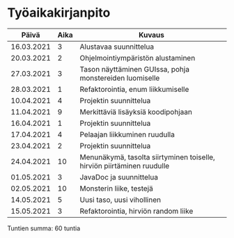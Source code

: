 # Työaikakirjanpito
| Päivä | Aika | Kuvaus |
| -------- | -------- | -------- |
| 16.03.2021 | 3 | Alustavaa suunnittelua |
| 20.03.2021 | 2 | Ohjelmointiympäristön alustaminen |
| 27.03.2021 | 3 | Tason näyttäminen GUIssa, pohja monstereiden luomiselle |
| 28.03.2021 | 1 | Refaktorointia, enum liikkumiselle |
| 10.04.2021 | 4 | Projektin suunnittelua |
| 11.04.2021 | 9 | Merkittäviä lisäyksiä koodipohjaan |
| 16.04.2021 | 1 | Projektin suunnittelua |
| 17.04.2021 | 4 | Pelaajan liikkuminen ruudulla |
| 23.04.2021 | 2 | Projektin suunnittelua |
| 24.04.2021 | 10 | Menunäkymä, tasolta siirtyminen toiselle, hirviön piirtäminen ruudulle |
| 01.05.2021 | 3 | JavaDoc ja suunnittelua |
| 02.05.2021 | 10 | Monsterin liike, testejä |
| 14.05.2021 | 5 | Uusi taso, uusi vihollinen |
| 15.05.2021 | 3 | Refaktorointia, hirviön random liike |
Tuntien summa: 60 tuntia
